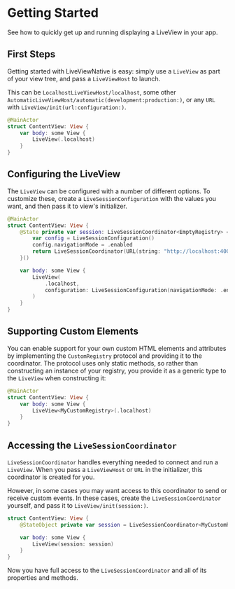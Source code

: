 # Getting Started

See how to quickly get up and running displaying a LiveView in your app.

## First Steps

Getting started with LiveViewNative is easy: simply use a ``LiveView`` as part of your view tree, and pass a ``LiveViewHost`` to launch.

This can be ``LocalhostLiveViewHost/localhost``, some other ``AutomaticLiveViewHost/automatic(development:production:)``, or any `URL` with ``LiveView/init(url:configuration:)``.

```swift
@MainActor
struct ContentView: View {
    var body: some View {
        LiveView(.localhost)
    }
}
```

## Configuring the LiveView

The ``LiveView`` can be configured with a number of different options. To customize these, create a ``LiveSessionConfiguration`` with the values you want, and then pass it to view's initializer.

```swift
@MainActor
struct ContentView: View {
    @State private var session: LiveSessionCoordinator<EmptyRegistry> = {
        var config = LiveSessionConfiguration()
        config.navigationMode = .enabled
        return LiveSessionCoordinator(URL(string: "http://localhost:4000/")!, config: config)
    }()

    var body: some View {
        LiveView(
            .localhost,
            configuration: LiveSessionConfiguration(navigationMode: .enabled)
        )
    }
}
```

## Supporting Custom Elements

You can enable support for your own custom HTML elements and attributes by implementing the ``CustomRegistry`` protocol and providing it to the coordinator. The protocol uses only static methods, so rather than constructing an instance of your registry, you provide it as a generic type to the ``LiveView`` when constructing it:

```swift
@MainActor
struct ContentView: View {
    var body: some View {
        LiveView<MyCustomRegistry>(.localhost)
    }
}
```

## Accessing the ``LiveSessionCoordinator``

``LiveSessionCoordinator`` handles everything needed to connect and run a ``LiveView``. When you pass a ``LiveViewHost`` or `URL` in the initializer, this coordinator is created for you.

However, in some cases you may want access to this coordinator to send or receive custom events. In these cases, create the ``LiveSessionCoordinator`` yourself, and pass it to ``LiveView/init(session:)``.

```swift
struct ContentView: View {
    @StateObject private var session = LiveSessionCoordinator<MyCustomRegistry>(.localhost)

    var body: some View {
        LiveView(session: session)
    }
}
```

Now you have full access to the ``LiveSessionCoordinator`` and all of its properties and methods.
